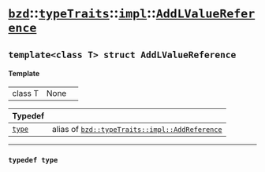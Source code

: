 # [`bzd`](../../../../index.md)::[`typeTraits`](../../../index.md)::[`impl`](../../index.md)::[`AddLValueReference`](../index.md)

## `template<class T> struct AddLValueReference`

#### Template
||||
|---:|:---|:---|
|class T|None||

|Typedef||
|:---|:---|
|[`type`](./index.md)|alias of [`bzd::typeTraits::impl::AddReference`](../addreference/index.md)|
------
### `typedef type`

